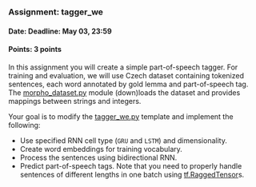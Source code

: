 ### Assignment: tagger_we
#### Date: Deadline: May 03, 23:59
#### Points: 3 points

In this assignment you will create a simple part-of-speech tagger. For training
and evaluation, we will use Czech dataset containing tokenized sentences, each
word annotated by gold lemma and part-of-speech tag. The
[morpho_dataset.py](https://github.com/ufal/npfl114/tree/master/labs/08/morpho_dataset.py)
module (down)loads the dataset and provides mappings between strings and integers.

Your goal is to modify the
[tagger_we.py](https://github.com/ufal/npfl114/tree/master/labs/08/tagger_we.py)
template and implement the following:
- Use specified RNN cell type (`GRU` and `LSTM`) and dimensionality.
- Create word embeddings for training vocabulary.
- Process the sentences using bidirectional RNN.
- Predict part-of-speech tags.
Note that you need to properly handle sentences of different lengths in one
batch using [tf.RaggedTensor](https://www.tensorflow.org/guide/ragged_tensor)s.


